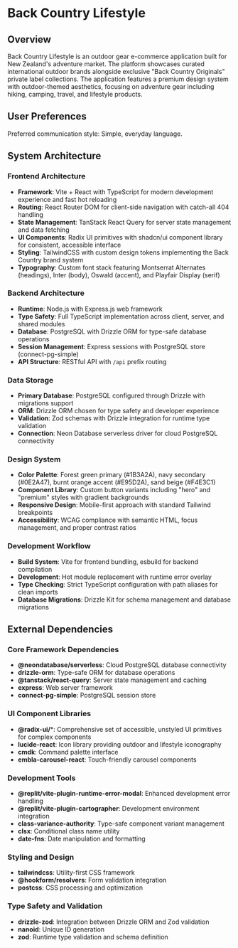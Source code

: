 # Back Country Lifestyle

## Overview
Back Country Lifestyle is an outdoor gear e-commerce application built for New Zealand's adventure market. The platform showcases curated international outdoor brands alongside exclusive "Back Country Originals" private label collections. The application features a premium design system with outdoor-themed aesthetics, focusing on adventure gear including hiking, camping, travel, and lifestyle products.

## User Preferences
Preferred communication style: Simple, everyday language.

## System Architecture

### Frontend Architecture
- **Framework**: Vite + React with TypeScript for modern development experience and fast hot reloading
- **Routing**: React Router DOM for client-side navigation with catch-all 404 handling
- **State Management**: TanStack React Query for server state management and data fetching
- **UI Components**: Radix UI primitives with shadcn/ui component library for consistent, accessible interface
- **Styling**: TailwindCSS with custom design tokens implementing the Back Country brand system
- **Typography**: Custom font stack featuring Montserrat Alternates (headings), Inter (body), Oswald (accent), and Playfair Display (serif)

### Backend Architecture
- **Runtime**: Node.js with Express.js web framework
- **Type Safety**: Full TypeScript implementation across client, server, and shared modules
- **Database**: PostgreSQL with Drizzle ORM for type-safe database operations
- **Session Management**: Express sessions with PostgreSQL store (connect-pg-simple)
- **API Structure**: RESTful API with `/api` prefix routing

### Data Storage
- **Primary Database**: PostgreSQL configured through Drizzle with migrations support
- **ORM**: Drizzle ORM chosen for type safety and developer experience
- **Validation**: Zod schemas with Drizzle integration for runtime type validation
- **Connection**: Neon Database serverless driver for cloud PostgreSQL connectivity

### Design System
- **Color Palette**: Forest green primary (#1B3A2A), navy secondary (#0E2A47), burnt orange accent (#E95D2A), sand beige (#F4E3C1)
- **Component Library**: Custom button variants including "hero" and "premium" styles with gradient backgrounds
- **Responsive Design**: Mobile-first approach with standard Tailwind breakpoints
- **Accessibility**: WCAG compliance with semantic HTML, focus management, and proper contrast ratios

### Development Workflow
- **Build System**: Vite for frontend bundling, esbuild for backend compilation
- **Development**: Hot module replacement with runtime error overlay
- **Type Checking**: Strict TypeScript configuration with path aliases for clean imports
- **Database Migrations**: Drizzle Kit for schema management and database migrations

## External Dependencies

### Core Framework Dependencies
- **@neondatabase/serverless**: Cloud PostgreSQL database connectivity
- **drizzle-orm**: Type-safe ORM for database operations
- **@tanstack/react-query**: Server state management and caching
- **express**: Web server framework
- **connect-pg-simple**: PostgreSQL session store

### UI Component Libraries
- **@radix-ui/***: Comprehensive set of accessible, unstyled UI primitives for complex components
- **lucide-react**: Icon library providing outdoor and lifestyle iconography
- **cmdk**: Command palette interface
- **embla-carousel-react**: Touch-friendly carousel components

### Development Tools
- **@replit/vite-plugin-runtime-error-modal**: Enhanced development error handling
- **@replit/vite-plugin-cartographer**: Development environment integration
- **class-variance-authority**: Type-safe component variant management
- **clsx**: Conditional class name utility
- **date-fns**: Date manipulation and formatting

### Styling and Design
- **tailwindcss**: Utility-first CSS framework
- **@hookform/resolvers**: Form validation integration
- **postcss**: CSS processing and optimization

### Type Safety and Validation
- **drizzle-zod**: Integration between Drizzle ORM and Zod validation
- **nanoid**: Unique ID generation
- **zod**: Runtime type validation and schema definition